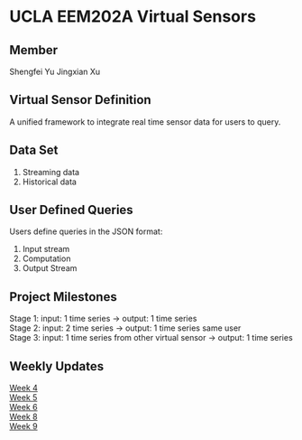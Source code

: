 # UCLA EEM202A Virtual Sensors
## Member
Shengfei Yu
Jingxian Xu

## Virtual Sensor Definition
A unified framework to integrate real time sensor data for users to query.

## Data Set
1. Streaming data
2. Historical data

## User Defined Queries
Users define queries in the JSON format:
1. Input stream
2. Computation
3. Output Stream

## Project Milestones
Stage 1: input: 1 time series -> output: 1 time series <br>
Stage 2: input: 2 time series -> output: 1 time series same user <br>
Stage 3: input: 1 time series from other virtual sensor -> output: 1 time series <br>

## Weekly Updates

[Week 4](week4/week4.md) <br>
[Week 5](week5/week5.md) <br>
[Week 6](week6/week6.md) <br>
[Week 8](week8/week8.md) <br>
[Week 9](week9/week9.md) <br>
